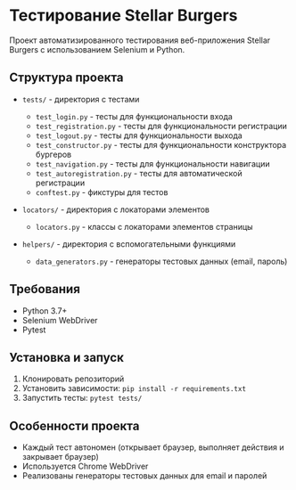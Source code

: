 # Тестирование Stellar Burgers

Проект автоматизированного тестирования веб-приложения Stellar Burgers с использованием Selenium и Python.

## Структура проекта

- `tests/` - директория с тестами
  - `test_login.py` - тесты для функциональности входа
  - `test_registration.py` - тесты для функциональности регистрации
  - `test_logout.py` - тесты для функциональности выхода
  - `test_constructor.py` - тесты для функциональности конструктора бургеров
  - `test_navigation.py` - тесты для функциональности навигации
  - `test_autoregistration.py` - тесты для автоматической регистрации
  - `conftest.py` - фикстуры для тестов

- `locators/` - директория с локаторами элементов
  - `locators.py` - классы с локаторами элементов страницы

- `helpers/` - директория с вспомогательными функциями
  - `data_generators.py` - генераторы тестовых данных (email, пароль)

## Требования

- Python 3.7+
- Selenium WebDriver
- Pytest

## Установка и запуск

1. Клонировать репозиторий
2. Установить зависимости: `pip install -r requirements.txt`
3. Запустить тесты: `pytest tests/`

## Особенности проекта

- Каждый тест автономен (открывает браузер, выполняет действия и закрывает браузер)
- Используется Chrome WebDriver
- Реализованы генераторы тестовых данных для email и паролей 